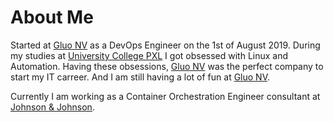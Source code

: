 # About Me

Started at [Gluo NV](http://www.gluo.be) as a DevOps Engineer on the 1st of
August 2019. During my studies at [University College PXL](https://www.pxl.be)
I got obsessed with Linux and Automation. Having these obsessions, [Gluo NV](http://www.gluo.be)
was the perfect company to start my IT carreer. And I am still having a lot of
fun at [Gluo NV](http://www.gluo.be).

Currently I am working as a Container Orchestration Engineer consultant
at [Johnson & Johnson](https://www.jnj.com).  
